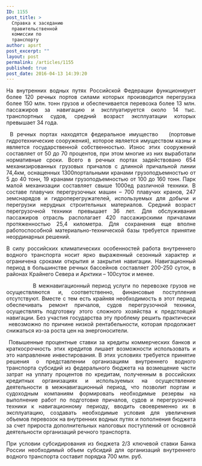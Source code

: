 ```yaml
---
ID: 1155
post_title: >
  Справка к заседанию
  правительственной
  комиссии по
  транспорту
author: apsrt
post_excerpt: ""
layout: post
permalink: /articles/1155
published: true
post_date: 2016-04-13 14:39:20
---
```

<p style="text-align: justify;">На внутренних водных путях Российской Федерации функционирует более 120 речных портов силами которых производится перегрузка более 150 млн. тонн грузов и обеспечивается перевозка более 13 млн. пассажиров за навигацию и эксплуатируется около 14 тыс. транспортных судов, средний возраст эксплуатации которых превышает 34 года.</p>
<p style="text-align: justify;"> В речных портах находятся федеральное имущество   (портовые гидротехнические сооружения), которое является имуществом казны и является государственной собственностью. Износ этих сооружений составляет от 50 до 70 процентов, при этом многие из них выработали нормативные сроки. Всего в речных портах задействовано 654 механизированных грузовых причалов с длинной причальной линии 74,4км, оснащенных 1300портальными кранами грузоподъемностью от 5 до 40 тонн, 19 кранами грузоподъемностью от 100 до 160 тонн. Парк малой механизации составляет свыше 1000ед различной техники. В составе плавучих перегрузочных машин – 700 плавучих кранов, 247 земснарядов и гидроперегружателей, используемых для добычи и перегрузки нерудных строительных материалов. Средний возраст перегрузочной техники превышает 36 лет. Для обслуживания пассажиров отрасль располагает 420 пассажирскими причалами протяженностью 25,4 километра. Для сохранения еще вполне работоспособной материально-технической базы требуется принятие неординарных решений.</p>
<p style="text-align: justify;">В силу российских климатических особенностей работа внутреннего водного транспорта носит ярко выраженный сезонный характер и ограничена сроками открытия и закрытия навигации. Навигационный период в большинстве речных бассейнов составляет 200-250 суток, в районах Крайнего Севера и Арктики – 100суток и менее.</p>
<p style="text-align: justify;">            В межнавигационный период услуги по перевозке грузов не осуществляются и, соответственно, финансовые поступления отсутствуют. Вместе с тем есть крайняя необходимость в этот период обеспечивать ремонт причалов, судов перегрузочной техники, осуществлять подготовку этого сложного хозяйства к предстоящей навигации. Без участия государства эту проблему решить практически  невозможно по причине низкой рентабельности, которая продолжает снижаться из-за роста цен на энергоносители.</p>
<p style="text-align: justify;"> Повышенные процентные ставки за кредиты коммерческих банков и краткосрочность этих кредитов лишает возможности использовать и это направление инвестирования. В этих условиях требуется принятие решения о представлении организациям внутреннего водного транспорта субсидий из федерального бюджета на возмещение части затрат на уплату процентов по кредитам, полученным в российских кредитных организациях и используемых на осуществление деятельности в межнавигационный период, что позволит портам и судоходным компаниям формировать необходимые резервы на выполнение работ по подготовке причалов, судов и перегрузочной техники к навигационному периоду, вводить своевременно их в эксплуатацию, создавать необходимые условия для увеличения объемов перевозок на внутренних водных путях и пополнения бюджета за счет прироста дополнительных налоговых поступлений от основной деятельности организаций речного транспорта.</p>
<p style="text-align: justify;">При условии субсидирования из бюджета 2/3 ключевой ставки Банка России необходимый объем субсидий для организаций внутреннего водного транспорта составит порядка 700 млн. руб.</p>